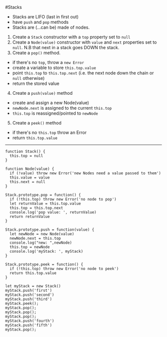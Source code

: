 #Stacks
- Stacks are LIFO (last in first out)
- have `push` and `pop` methods
- Stacks are (...can be) made of nodes.

1. Create a `Stack` constructor with a `top` property set to `null`
2. Create a `Node(value)` constructor with `value` and `next` properties set to `null`. N.B that next in a stack goes DOWN the stack. 
3. Create a `pop()` method.
  - if there's no `top`, throw a `new Error`
  - create a variable to store `this.top.value`
  - point `this.top` to `this.top.next` (i.e. the next node down the chain or `null` otherwise)
  - return the stored value
4. Create a `push(value)` method
  - create and assign a new Node(value)
  - `newNode.next` is assigned to the current `this.top`
  - `this.top` is reassigned/pointed to `newNode`
5. Create a `peek()` method
  - if there's no `this.top` throw an Error
  - return `this.top.value`

------

```JS
function Stack() {
  this.top = null
}

function Node(value) {
  if (!value) throw new Error('new Nodes need a value passed to them')
  this.value = value
  this.next = null
}

Stack.prototype.pop = function() {
  if (!this.top) throw new Error('no node to pop')
  let returnValue = this.top.value
  this.top = this.top.next
  console.log('pop value: ', returnValue)
  return returnValue
}

Stack.prototype.push = function(value) {
  let newNode = new Node(value)
  newNode.next = this.top
  console.log("new: ",newNode)
  this.top = newNode
  console.log('myStack: ', myStack)
}

Stack.prototype.peek = function() {
  if (!this.top) throw new Error('no node to peek')
  return this.top.value
}

let myStack = new Stack()
myStack.push('first')
myStack.push('second')
myStack.push('third')
myStack.peek();
myStack.pop();
myStack.pop();
myStack.pop();
myStack.push('fourth')
myStack.push('fifth')
myStack.pop();
```